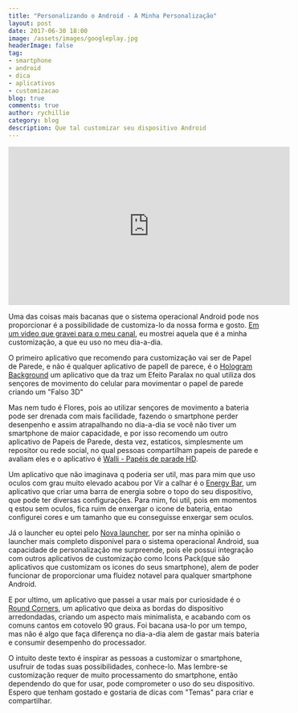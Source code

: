```yaml
---
title: "Personalizando o Android - A Minha Personalização"
layout: post
date: 2017-06-30 18:00
image: /assets/images/googleplay.jpg
headerImage: false
tag:
- smartphone
- android
- dica
- aplicativos
- customizacao
blog: true
comments: true
author: rychillie
category: blog
description: Que tal customizar seu dispositivo Android
---
```

<script async src="//pagead2.googlesyndication.com/pagead/js/adsbygoogle.js"></script>
<!-- Anuncio Blog Rychillie -->
<ins class="adsbygoogle"
     style="display:block"
     data-ad-client="ca-pub-7837358846130941"
     data-ad-slot="9265933715"
     data-ad-format="auto"></ins>
<script>
(adsbygoogle = window.adsbygoogle || []).push({});
</script>

<iframe width="560" height="315" src="https://www.youtube.com/embed/QJVLgTLCVxI" frameborder="0" allowfullscreen></iframe>

<p>Uma das coisas mais bacanas que o sistema operacional Android pode nos proporcionar é a possibilidade de customiza-lo da nossa forma e gosto. <a href="https://youtu.be/QJVLgTLCVxI" target="_blank">Em um video que gravei para o meu canal</a>, eu mostrei aquela que é a minha customização, a que eu uso no meu dia-a-dia.</p>

<p>O primeiro aplicativo que recomendo para customização vai ser de Papel de Parede, e não é qualquer aplicativo de papell de parece, é o <a href="http://adf.ly/1nCjhu" target="_blank">Hologram Background</a> um aplicativo que da traz um Efeito Paralax no qual utiliza dos sençores de movimento do celular para movimentar o papel de parede criando um "Falso 3D"</p>

<p>Mas nem tudo é Flores, pois ao utilizar sençores de movimento a bateria pode ser drenada com mais facilidade, fazendo o smartphone perder desenpenho e assim atrapalhando no dia-a-dia se você não tiver um smartphone de maior capacidade, e por isso recomendo um outro aplicativo de Papeis de Parede, desta vez, estaticos, simplesmente um repositor ou rede social, no qual pessoas compartilham papeis de parede e avaliam eles e o aplicativo é <a href="http://adf.ly/1nCjjB" target="_blank">Walli - Papéis de parade HD</a>.</p>

<p>Um aplicativo que não imaginava q poderia ser util, mas para mim que uso oculos com grau muito elevado acabou por Vir a calhar é o <a href="http://adf.ly/1nCjsU" target="_blank">Energy Bar</a>, um aplicativo que criar uma barra de energia sobre o topo do seu dispositivo, que pode ter diversas configurações. Para mim, foi util, pois em momentos q estou sem oculos, fica ruim de enxergar o icone de bateria, entao configurei cores e um tamanho que eu conseguisse enxergar sem oculos.</p>

<p>Já o launcher eu optei pelo  <a href="http://adf.ly/1nCk3A" target="_blank">Nova launcher</a>, por ser na minha opinião o launcher mais completo disponivel para o sistema operacional Android, sua capacidade de personalização me surpreende, pois ele possui integração com outros aplicativos de customizaçào como Icons Pack(que são aplicativos que customizam os icones do seus smartphone), alem de poder funcionar de proporcionar uma fluidez notavel para qualquer smartphone Android.</p>

<p>E por ultimo, um aplicativo que passei a usar mais por curiosidade é o <a href="http://adf.ly/1nCkEnrou" target="_blank">Round Corners</a>, um aplicativo que deixa as bordas do dispositivo arredondadas, criando um aspecto mais minimalista, e acabando com os comuns cantos em cotovelo 90 graus. Foi bacana usa-lo por um tempo, mas não é algo que faça diferença no dia-a-dia alem de gastar mais bateria e consumir desempenho do processador.</p>

<p> O intuito deste texto é inspirar as pessoas a customizar o smartphone, usufruir de todas suas possibilidades, conhece-lo. Mas lembre-se customização requer de muito processamento do smartphone, então dependendo do que for usar, pode comprometer o uso do seu dispositivo. Espero que tenham gostado e gostaria de dicas com "Temas" para criar e compartilhar.</p>
